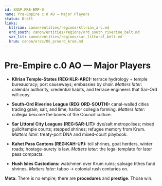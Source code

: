 ```yaml
---
id: SNAP:PRE-EMP-0
name: Pre-Empire c.0 AO — Major Players
status: Draft
links:
  kllrian: canon/entities/regions/kllrian_arc.md
  ord_south: canon/entities/regions/ord_south_riverine_belt.md
  sar_lit: canon/entities/regions/sar_littoral_belt.md
  krum: canon/eras/00_preord_krum.md
---
```


# Pre-Empire c.0 AO — Major Players

- **Kllrian Temple-States (REG:KLR-ARC):** terrace hydrology + temple bureaucracy; port causeways; embassies by choir. *Matters later:* calendar authority, credential habits, and terrace engineers that Sar–Ord will copy.

- **South-Ord Riverine League (REG:ORD-SOUTH):** canal-walled cities trading grain, salt, and lime; harbor collegia forming. *Matters later:* collegia become the bones of the Council culture.

- **Sar Littoral City Leagues (REG:SAR-LIT):** dye/salt metropolises; mixed guild/temple courts; stepped shrines; refugee memory from Krum. *Matters later:* treaty-port DNA and mixed-court playbook.

- **Kahet Pass Cantons (REG:KAH-UP):** toll shrines, goat herders, winter roads; hostage-surety is law. *Matters later:* the legal template for later pass compacts.

- **Hush Isles Custodians:** watchmen over Krum ruins; salvage tithes fund shrines. *Matters later:* taboo → colonial rush centuries on.

**Meta:** There is no empire; there are **procedures** and **prestige**. Those win.
